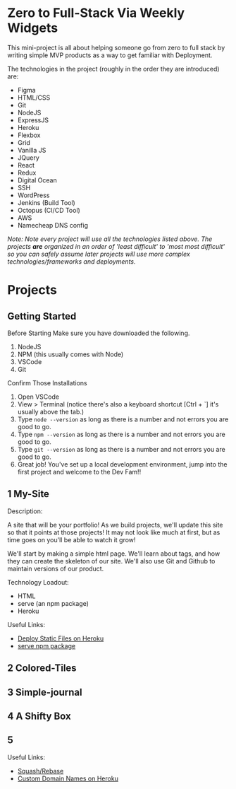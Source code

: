 # Zero to Full-Stack Via Weekly Widgets
This mini-project is all about helping someone go from zero to full stack by writing simple MVP products as a way to get familiar with Deployment. 

The technologies in the project (roughly in the order they are introduced) are:
- Figma
- HTML/CSS
- Git
- NodeJS
- ExpressJS
- Heroku
- Flexbox
- Grid
- Vanilla JS
- JQuery
- React
- Redux
- Digital Ocean
- SSH
- WordPress
- Jenkins (Build Tool)
- Octopus (CI/CD Tool)
- AWS
- Namecheap DNS config

*Note: Note every project will use all the technologies listed above. The projects **are** organized in an order of 'least difficult' to 'most most difficult' so you can safely assume later projects will use more complex technologies/frameworks and deployments.*

# Projects
## Getting Started
Before Starting Make sure you have downloaded the following.
1. NodeJS
2. NPM (this usually comes with Node)
3. VSCode
4. Git

Confirm Those Installations
1. Open VSCode
2. View > Terminal (notice there's also a keyboard shortcut [Ctrl + `] it's usually above the tab.)
3. Type `node --version` as long as there is a number and not errors you are good to go.
4. Type `npm --version` as long as there is a number and not errors you are good to go.
5. Type `git --version` as long as there is a number and not errors you are good to go. 
6. Great job! You've set up a local development environment, jump into the first project and welcome to the Dev Fam!!



## 1 My-Site
Description: 

A site that will be your portfolio! As we build projects, we'll update this site so that it points at those projects! It may not look like much at first, but as time goes on you'll be able to watch it grow!

We'll start by making a simple html page. We'll learn about tags, and how they can create the skeleton of our site. We'll also use Git and Github to maintain versions of our product. 

Technology Loadout:
 - HTML
 - serve (an npm package)
 - Heroku


Useful Links:
- [Deploy Static Files on Heroku](https://medium.com/simplejs/deploy-static-files-on-heroku-7e55e01a5df9)
- [serve npm package](https://www.npmjs.com/package/serve)

## 2 Colored-Tiles
## 3 Simple-journal
## 4 A Shifty Box
## 5

Useful Links:
- [Squash/Rebase](https://blog.carbonfive.com/always-squash-and-rebase-your-git-commits/)
- [Custom Domain Names on Heroku](https://devcenter.heroku.com/articles/custom-domains)